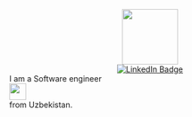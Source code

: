 <div id="header" align="center">
  <img src="https://media.giphy.com/media/M9gbBd9nbDrOTu1Mqx/giphy.gif" width="100"/>
</div>
<div id="badges" align='center'>
  <a href="[your-linkedin-URL](https://www.linkedin.com/in/sardor-nigmatov-developer/)">
    <img src="https://img.shields.io/badge/LinkedIn-blue?style=for-the-badge&logo=linkedin&logoColor=white" alt="LinkedIn Badge"/>
  </a>
</div>
I am a Software engineer <div> <img src="https://media.giphy.com/media/WUlplcMpOCEmTGBtBW/giphy.gif" width="30"> </div>from Uzbekistan.
